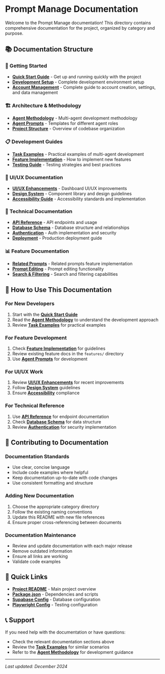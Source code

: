 # Prompt Manage Documentation

Welcome to the Prompt Manage documentation! This directory contains comprehensive documentation for the project, organized by category and purpose.

## 📚 Documentation Structure

### 🚀 Getting Started

- **[Quick Start Guide](./getting-started/quick-start-guide.md)** - Get up and running quickly with the project
- **[Development Setup](./getting-started/development-setup.md)** - Complete development environment setup
- **[Account Management](./getting-started/account-management.md)** - Complete guide to account creation, settings, and data management

### 🏗️ Architecture & Methodology

- **[Agent Methodology](./architecture/agent-methodology.md)** - Multi-agent development methodology
- **[Agent Prompts](./architecture/agent-prompts.md)** - Templates for different agent roles
- **[Project Structure](./architecture/project-structure.md)** - Overview of codebase organization

### 📋 Development Guides

- **[Task Examples](./development/task-examples.md)** - Practical examples of multi-agent development
- **[Feature Implementation](./development/feature-implementation.md)** - How to implement new features
- **[Testing Guide](./development/testing-guide.md)** - Testing strategies and best practices

### 🎨 UI/UX Documentation

- **[UI/UX Enhancements](./ui-ux/enhancement-summary.md)** - Dashboard UI/UX improvements
- **[Design System](./ui-ux/design-system.md)** - Component library and design guidelines
- **[Accessibility Guide](./ui-ux/accessibility.md)** - Accessibility standards and implementation

### 🔧 Technical Documentation

- **[API Reference](./technical/api-reference.md)** - API endpoints and usage
- **[Database Schema](./technical/database-schema.md)** - Database structure and relationships
- **[Authentication](./technical/authentication.md)** - Auth implementation and security
- **[Deployment](./technical/deployment.md)** - Production deployment guide

### 📊 Feature Documentation

- **[Related Prompts](./features/related-prompts.md)** - Related prompts feature implementation
- **[Prompt Editing](./features/prompt-editing.md)** - Prompt editing functionality
- **[Search & Filtering](./features/search-filtering.md)** - Search and filtering capabilities

## 🎯 How to Use This Documentation

### For New Developers

1. Start with the **[Quick Start Guide](./getting-started/quick-start-guide.md)**
2. Read the **[Agent Methodology](./architecture/agent-methodology.md)** to understand the development approach
3. Review **[Task Examples](./development/task-examples.md)** for practical examples

### For Feature Development

1. Check **[Feature Implementation](./development/feature-implementation.md)** for guidelines
2. Review existing feature docs in the `features/` directory
3. Use **[Agent Prompts](./architecture/agent-prompts.md)** for development

### For UI/UX Work

1. Review **[UI/UX Enhancements](./ui-ux/enhancement-summary.md)** for recent improvements
2. Follow **[Design System](./ui-ux/design-system.md)** guidelines
3. Ensure **[Accessibility](./ui-ux/accessibility.md)** compliance

### For Technical Reference

1. Use **[API Reference](./technical/api-reference.md)** for endpoint documentation
2. Check **[Database Schema](./technical/database-schema.md)** for data structure
3. Review **[Authentication](./technical/authentication.md)** for security implementation

## 📝 Contributing to Documentation

### Documentation Standards

- Use clear, concise language
- Include code examples where helpful
- Keep documentation up-to-date with code changes
- Use consistent formatting and structure

### Adding New Documentation

1. Choose the appropriate category directory
2. Follow the existing naming conventions
3. Update this README with new file references
4. Ensure proper cross-referencing between documents

### Documentation Maintenance

- Review and update documentation with each major release
- Remove outdated information
- Ensure all links are working
- Validate code examples

## 🔗 Quick Links

- **[Project README](../README.md)** - Main project overview
- **[Package.json](../package.json)** - Dependencies and scripts
- **[Supabase Config](../supabase/config.toml)** - Database configuration
- **[Playwright Config](../playwright.config.ts)** - Testing configuration

## 📞 Support

If you need help with the documentation or have questions:

- Check the relevant documentation sections above
- Review the **[Task Examples](./development/task-examples.md)** for similar scenarios
- Refer to the **[Agent Methodology](./architecture/agent-methodology.md)** for development guidance

---

_Last updated: December 2024_
